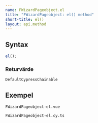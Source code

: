 ```yaml
---
name: FWizardPageobject.el
title: "FWizardPageobject: el() method"
short-title: el()
layout: api.method
---
```


## Syntax

```ts nocompile nolint
el();
```

### Returvärde

`DefaultCypressChainable`

## Exempel

```import static
FWizardPageobject-el.vue
```

```import
FWizardPageobject-el.cy.ts
```
